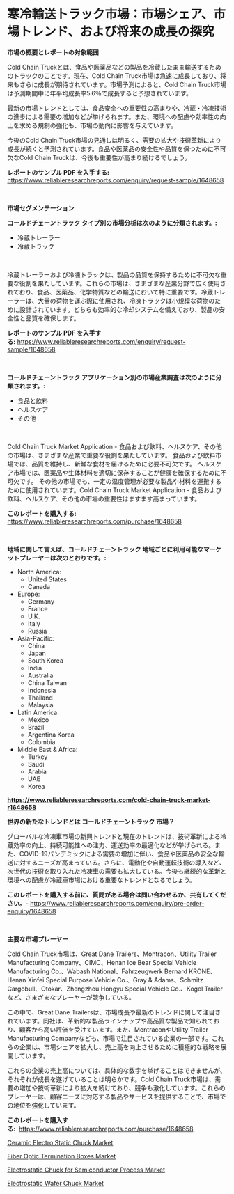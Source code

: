<p><h1>寒冷輸送トラック市場：市場シェア、市場トレンド、および将来の成長の探究</h1></p><p><strong>市場の概要とレポートの対象範囲</strong></p>
<p><p>Cold Chain Truckとは、食品や医薬品などの製品を冷蔵したまま輸送するためのトラックのことです。現在、Cold Chain Truck市場は急速に成長しており、将来もさらに成長が期待されています。市場予測によると、Cold Chain Truck市場は予測期間中に年平均成長率5.6％で成長すると予想されています。</p><p>最新の市場トレンドとしては、食品安全への重要性の高まりや、冷蔵・冷凍技術の進歩による需要の増加などが挙げられます。また、環境への配慮や効率性の向上を求める規制の強化も、市場の動向に影響を与えています。</p><p>今後のCold Chain Truck市場の見通しは明るく、需要の拡大や技術革新により成長が続くと予測されています。食品や医薬品の安全性や品質を保つために不可欠なCold Chain Truckは、今後も重要性が高まり続けるでしょう。</p></p>
<p><strong>レポートのサンプル PDF を入手する:</strong> <a href="https://www.reliableresearchreports.com/enquiry/request-sample/1648658">https://www.reliableresearchreports.com/enquiry/request-sample/1648658</a></p>
<p>&nbsp;</p>
<p><strong>市場セグメンテーション</strong></p>
<p><strong>コールドチェーントラック タイプ別の市場分析は次のように分類されます。:</strong></p>
<p><ul><li>冷蔵トレーラー</li><li>冷蔵トラック</li></ul></p>
<p>&nbsp;</p>
<p><p>冷蔵トレーラーおよび冷凍トラックは、製品の品質を保持するために不可欠な重要な役割を果たしています。これらの市場は、さまざまな産業分野で広く使用されており、食品、医薬品、化学物質などの輸送において特に重要です。冷蔵トレーラーは、大量の荷物を運ぶ際に使用され、冷凍トラックは小規模な荷物のために設計されています。どちらも効率的な冷却システムを備えており、製品の安全性と品質を確保します。</p></p>
<p><strong>レポートのサンプル PDF を入手する:</strong>&nbsp;<a href="https://www.reliableresearchreports.com/enquiry/request-sample/1648658">https://www.reliableresearchreports.com/enquiry/request-sample/1648658</a></p>
<p>&nbsp;</p>
<p><strong> コールドチェーントラック アプリケーション別の市場産業調査は次のように分類されます。:</strong></p>
<p><ul><li>食品と飲料</li><li>ヘルスケア</li><li>その他</li></ul></p>
<p>&nbsp;</p>
<p><p>Cold Chain Truck Market Application - 食品および飲料、ヘルスケア、その他の市場は、さまざまな産業で重要な役割を果たしています。 食品および飲料市場では、品質を維持し、新鮮な食材を届けるために必要不可欠です。 ヘルスケア市場では、医薬品や生体材料を適切に保存することが健康を確保するために不可欠です。 その他の市場でも、一定の温度管理が必要な製品や材料を運搬するために使用されています。Cold Chain Truck Market Application - 食品および飲料、ヘルスケア、その他の市場の重要性はますます高まっています。</p></p>
<p><strong>このレポートを購入する:</strong>&nbsp; <a href="https://www.reliableresearchreports.com/purchase/1648658">https://www.reliableresearchreports.com/purchase/1648658</a></p>
<p>&nbsp;</p>
<p><strong>地域に関して言えば、コールドチェーントラック 地域ごとに利用可能なマーケットプレーヤーは次のとおりです。:</strong></p>
<p><ul>
    <li>
        North America:
        <ul>
            <li>United States</li>
            <li>Canada</li>
        </ul>
    </li>
    <li>
        Europe:
        <ul>
            <li>Germany</li>
            <li>France</li>
            <li>U.K.</li>
            <li>Italy</li>
            <li>Russia</li>
        </ul>
    </li>
    <li>
        Asia-Pacific:
        <ul>
            <li>China</li>
            <li>Japan</li>
            <li>South Korea</li>
            <li>India</li>
            <li>Australia</li>
            <li>China Taiwan</li>
            <li>Indonesia</li>
            <li>Thailand</li>
            <li>Malaysia</li>
        </ul>
    </li>
    <li>
        Latin America:
        <ul>
            <li>Mexico</li>
            <li>Brazil</li>
            <li>Argentina Korea</li>
            <li>Colombia</li>
        </ul>
    </li>
    <li>
        Middle East & Africa:
        <ul>
            <li>Turkey</li>
            <li>Saudi</li>
            <li>Arabia</li>
            <li>UAE</li>
            <li>Korea</li>
        </ul>
    </li>
    </ul></p>
<p><strong><a href="https://www.reliableresearchreports.com/cold-chain-truck-market-r1648658">https://www.reliableresearchreports.com/cold-chain-truck-market-r1648658</a></strong>&nbsp;</p>
<p><strong>世界の新たなトレンドとは コールドチェーントラック 市場？</strong></p>
<p><p>グローバルな冷凍車市場の新興トレンドと現在のトレンドは、技術革新による冷蔵効率の向上、持続可能性への注力、運送効率の最適化などが挙げられる。また、COVID-19パンデミックによる需要の増加に伴い、食品や医薬品の安全な輸送に対するニーズが高まっている。さらに、電動化や自動運転技術の導入など、次世代の技術を取り入れた冷凍車の需要も拡大している。今後も継続的な革新と環境への配慮が冷蔵車市場における重要なトレンドとなるでしょう。</p></p>
<p><strong>このレポートを購入する前に、質問がある場合は問い合わせるか、共有してください。</strong>- <a href="https://www.reliableresearchreports.com/enquiry/pre-order-enquiry/1648658">https://www.reliableresearchreports.com/enquiry/pre-order-enquiry/1648658</a></p>
<p>&nbsp;</p>
<p><strong>主要な市場プレーヤー</strong></p>
<p><p>Cold Chain Truck市場は、Great Dane Trailers、Montracon、Utility Trailer Manufacturing Company、CIMC、Henan Ice Bear Special Vehicle Manufacturing Co.、Wabash National、Fahrzeugwerk Bernard KRONE、Henan Xinfei Special Purpose Vehicle Co.、Gray & Adams、Schmitz Cargobull、Otokar、Zhengzhou Hongyu Special Vehicle Co.、Kogel Trailerなど、さまざまなプレーヤーが競争している。</p><p>この中で、Great Dane Trailersは、市場成長や最新のトレンドに関して注目されています。同社は、革新的な製品ラインナップや高品質な製品で知られており、顧客から高い評価を受けています。また、MontraconやUtility Trailer Manufacturing Companyなども、市場で注目されている企業の一部です。これらの企業は、市場シェアを拡大し、売上高を向上させるために積極的な戦略を展開しています。</p><p>これらの企業の売上高については、具体的な数字を挙げることはできませんが、それぞれが成長を遂げていることは明らかです。Cold Chain Truck市場は、需要の増加や技術革新により拡大を続けており、競争も激化しています。これらのプレーヤーは、顧客ニーズに対応する製品やサービスを提供することで、市場での地位を強化しています。</p></p>
<p><strong>このレポートを購入する:</strong>&nbsp;&nbsp;<a href="https://www.reliableresearchreports.com/purchase/1648658">https://www.reliableresearchreports.com/purchase/1648658</a></p>
<p><p><a href="https://spotless-saver-8fd.notion.site/Ceramic-Electro-Static-Chuck-Market-Analysis-and-Sze-Forecasted-for-period-from-2024-to-2031-1e30a40a4dbb481c907a7d28e7f7796c">Ceramic Electro Static Chuck Market</a></p><p><a href="https://view.publitas.com/reportprime-1/fiber-optic-termination-boxes-market-insight-market-trends-growth-forecasted-from-2024-to-2031/">Fiber Optic Termination Boxes Market</a></p><p><a href="https://frill-swim-3cd.notion.site/Electrostatic-Chuck-for-Semiconductor-Process-Market-Insights-into-Market-CAGR-Market-Trends-and--a62c5d1d409e4b04a583a3a0d4f58160">Electrostatic Chuck for Semiconductor Process Market</a></p><p><a href="https://cautious-neon-760.notion.site/Electrostatic-Wafer-Chuck-Market-Insight-Market-Trends-Growth-Forecasted-from-2024-TO-2031-33d4d8eaec244d4c9c265a62bab89a6f">Electrostatic Wafer Chuck Market</a></p></p>
